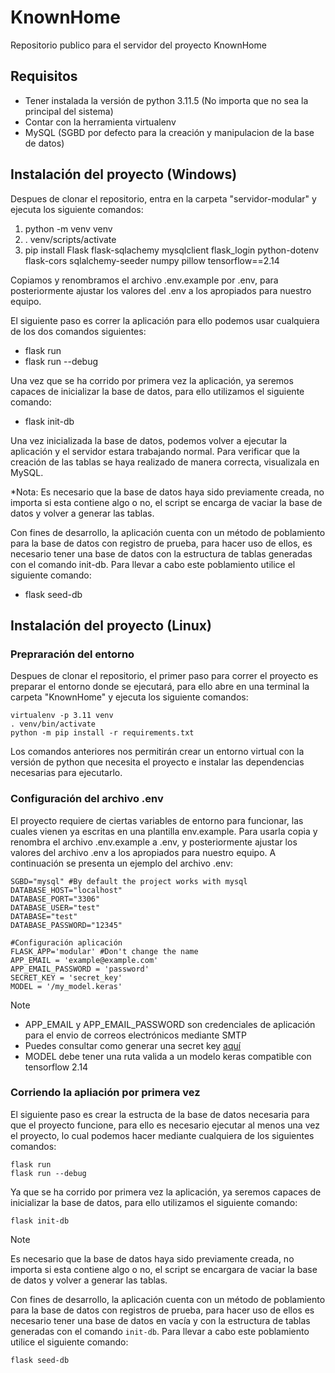 # KnownHome

Repositorio publico para el servidor del proyecto KnownHome

## Requisitos
- Tener instalada la versión de python 3.11.5 (No importa que no sea la principal del sistema)
- Contar con la herramienta virtualenv
- MySQL (SGBD por defecto para la creación y manipulacion de la base de datos)

## Instalación del proyecto (Windows)
 
Despues de clonar el repositorio, entra en la carpeta "servidor-modular" y ejecuta los siguiente comandos: 
1. python -m venv venv
2. . venv/scripts/activate
3. pip install Flask flask-sqlachemy mysqlclient flask_login python-dotenv flask-cors sqlalchemy-seeder numpy pillow tensorflow==2.14

Copiamos y renombramos el archivo .env.example por .env, para posteriormente ajustar los valores del .env a los apropiados para nuestro equipo. 

El siguiente paso es correr la aplicación para ello podemos usar cualquiera de los dos comandos siguientes:
- flask run
- flask run --debug

Una vez que se ha corrido por primera vez la aplicación, ya seremos capaces de inicializar la base de datos, para ello utilizamos el siguiente comando: 
- flask init-db

Una vez inicializada la base de datos, podemos volver a ejecutar la aplicación y el servidor estara trabajando normal. Para verificar que la creación de las tablas se haya realizado de manera correcta, visualizala en MySQL. 

*Nota: Es necesario que la base de datos haya sido previamente creada, no importa si esta contiene algo o no, el script se encarga de vaciar la base de datos y volver a generar las tablas. 

Con fines de desarrollo, la aplicación cuenta con un método de poblamiento para la base de datos con registro de prueba, para hacer uso de ellos, es necesario tener una base de datos con la estructura de tablas generadas con el comando init-db. Para llevar a cabo este poblamiento utilice el siguiente comando: 
- flask seed-db

## Instalación del proyecto (Linux)

### Prepraración del entorno
Despues de clonar el repositorio, el primer paso para correr el proyecto es preparar el entorno donde se ejecutará, para ello abre en una terminal la carpeta "KnownHome" y ejecuta los siguiente comandos: 
```
virtualenv -p 3.11 venv
. venv/bin/activate
python -m pip install -r requirements.txt
```

Los comandos anteriores nos permitirán crear un entorno virtual con la versión de python que necesita el proyecto e instalar las dependencias necesarias para ejecutarlo.

### Configuración del archivo .env
El proyecto requiere de ciertas variables de entorno para funcionar, las cuales vienen ya escritas en una plantilla env.example. Para usarla copia y renombra el archivo .env.example a .env, y posteriormente ajustar los valores del archivo .env a los apropiados para nuestro equipo. A continuación se presenta un ejemplo del archivo .env:
```
SGBD="mysql" #By default the project works with mysql
DATABASE_HOST="localhost"
DATABASE_PORT="3306"
DATABASE_USER="test"
DATABASE="test"
DATABASE_PASSWORD="12345"

#Configuración aplicación
FLASK_APP='modular' #Don't change the name
APP_EMAIL = 'example@example.com'
APP_EMAIL_PASSWORD = 'password'
SECRET_KEY = 'secret_key'
MODEL = '/my_model.keras'
```
> [!NOTE]
> - APP_EMAIL y APP_EMAIL_PASSWORD son credenciales de aplicación para el envio de correos electrónicos mediante SMTP
> - Puedes consultar como generar una secret key [aquí](https://flask.palletsprojects.com/en/2.3.x/config/#:~:text=Default%3A%20None-,SECRET_KEY,-%C2%B6)
> - MODEL debe tener una ruta valida a un modelo keras compatible con tensorflow 2.14

### Corriendo la apliación por primera vez
El siguiente paso es crear la estructa de la base de datos necesaria para que el proyecto funcione, para ello es necesario ejecutar al menos una vez el proyecto, lo cual podemos hacer mediante cualquiera de los siguientes comandos:
```
flask run
flask run --debug
```

Ya que se ha corrido por primera vez la aplicación, ya seremos capaces de inicializar la base de datos, para ello utilizamos el siguiente comando: 
```
flask init-db
```
> [!NOTE]
> Es necesario que la base de datos haya sido previamente creada, no importa si esta contiene algo o no, el script se encargara de vaciar la base de datos y volver a generar las tablas.  

Con fines de desarrollo, la aplicación cuenta con un método de poblamiento para la base de datos con registros de prueba, para hacer uso de ellos es necesario tener una base de datos en vacía y con la estructura de tablas generadas con el comando `init-db`. Para llevar a cabo este poblamiento utilice el siguiente comando: 
```
flask seed-db
```
